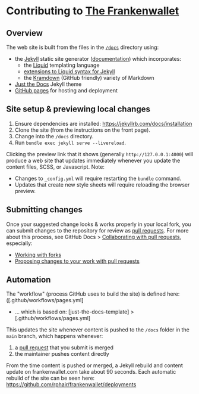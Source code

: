 # Contributing to [The Frankenwallet](https://frankenwallet.com)

## Overview

The web site is built from the files in the [`/docs`](docs) directory using:
* the [Jekyll](https://jekyllrb.com/) static site generator ([documentation](https://jekyllrb.com/docs/)) which incorporates:
  * the [Liquid](https://shopify.github.io/liquid/) templating language
  * [extensions to Liquid syntax for Jekyll](https://jekyllrb.com/docs/liquid/)
  * the [Kramdown](https://jekyllrb.com/docs/configuration/markdown/) (GitHub friendly) variety of Markdown
* [Just the Docs](https://just-the-docs.com) Jekyll theme
* [GitHub pages](https://docs.github.com/en/pages) for hosting and deployment

## Site setup & previewing local changes

1. Ensure dependencies are installed: https://jekyllrb.com/docs/installation
1. Clone the site (from the instructions on the front page).
1. Change into the `/docs` directory.
1. Run `bundle exec jekyll serve --livereload`.

Clicking the preview link that it shows (generally `http://127.0.0.1:4000`) will produce a web site that updates immediately whenever you update the content files, SCSS, or Javascript.  Note:
* Changes to `_config.yml` will require restarting the `bundle` command.
* Updates that create new style sheets will require reloading the browser preview.

## Submitting changes

Once your suggested change looks & works properly in your local fork, you can submit changes to the repository for review as [pull requests](/pulls).  For more about this process, see GitHub Docs > [Collaborating with pull requests](https://docs.github.com/en/pull-requests/collaborating-with-pull-requests), especially:
* [Working with forks](https://docs.github.com/en/pull-requests/collaborating-with-pull-requests/working-with-forks)
* [Proposing changes to your work with pull requests](https://docs.github.com/en/pull-requests/collaborating-with-pull-requests/proposing-changes-to-your-work-with-pull-requests)

## Automation

The "workflow" (process GitHub uses to build the site) is defined here: ([.github/workflows/pages.yml]
* ... which is based on: [just-the-docs-template] > [.github/workflows/pages.yml]

This updates the site whenever content is pushed to the `/docs` folder in the `main` branch, which happens whenever:
1. a [pull request](/pulls) that you submit is merged
1. the maintainer pushes content directly

From the time content is pushed or merged, a Jekyll rebuild and content update on frankenwallet.com take about 90 seconds.  Each automatic rebuild of the site can be seen here: https://github.com/rphair/frankenwallet/deployments
